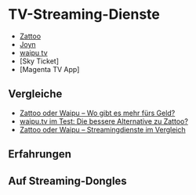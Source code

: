 # TV-Streaming-Dienste

- [Zattoo](hhtps://zattoo.com)
- [Joyn](https://joyn.de)
- [waipu tv](https://waipu.tv)
- [Sky Ticket]
- [Magenta TV App]

## Vergleiche
- [Zattoo oder Waipu – Wo gibt es mehr fürs Geld?](https://matthesv.de/zattoo-oder-waipu/)
- [waipu.tv im Test: Die bessere Alternative zu Zattoo?](https://hifi.de/test/waipu-tv-test-37318)
- [Zattoo oder Waipu – Streamingdienste im Vergleich](https://smart-tv-stick.de/zattoo-oder-waipu/)

## Erfahrungen

## Auf Streaming-Dongles


